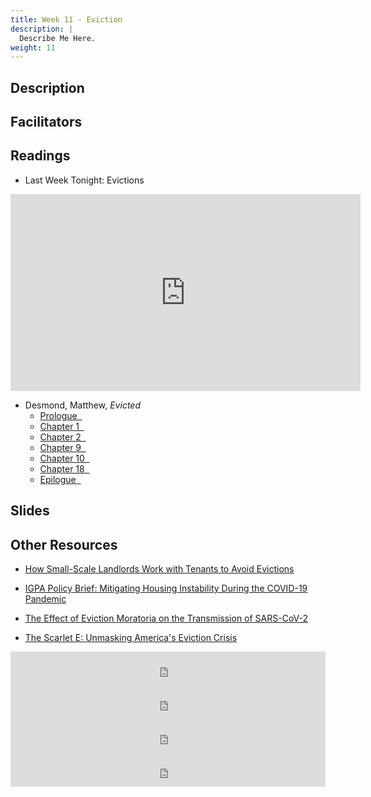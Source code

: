 ```yaml
---
title: Week 11 - Eviction
description: |
  Describe Me Here.
weight: 11
---
```

## Description
## Facilitators
## Readings

* Last Week Tonight: Evictions

<iframe width="560" height="315" src="https://www.youtube-nocookie.com/embed/R652nwUcJRA" title="YouTube video player" frameborder="0" allow="accelerometer; autoplay; clipboard-write; encrypted-media; gyroscope; picture-in-picture" allowfullscreen></iframe>

* Desmond, Matthew, *Evicted*
  - [Prologue &nbsp;<i class="fas fa-cloud-download-alt"></i>](https://uofi.box.com/s/36w3u75x0kjfi2zpyt7gwlkscu2z136u)
  - [Chapter 1 &nbsp;<i class="fas fa-cloud-download-alt"></i>](https://uofi.box.com/s/p5l0kjxw6n2a6lv083y42fnfev1mjqxr)
  - [Chapter 2 &nbsp;<i class="fas fa-cloud-download-alt"></i>](https://uofi.box.com/s/v4ip1ulkvvgq8rvw0jynz65jl9bbzzvk)
  - [Chapter 9 &nbsp;<i class="fas fa-cloud-download-alt"></i>](https://uofi.box.com/s/oofv89xa2ech8biccoz532jwegehfqsv)
  - [Chapter 10 &nbsp;<i class="fas fa-cloud-download-alt"></i>](https://uofi.box.com/s/27nu476rx4a6a3n07ocmpki9jk4o5hlu)
  - [Chapter 18 &nbsp;<i class="fas fa-cloud-download-alt"></i>](https://uofi.box.com/s/usc3vi34f44h0767r9c8emygiqf9h0u3)
  - [Epilogue &nbsp;<i class="fas fa-cloud-download-alt"></i>](https://uofi.box.com/s/4j4zpeohdvabnnhehxcrvcv202td4e4w)
  
## Slides
## Other Resources

* [How Small-Scale Landlords Work with Tenants to Avoid Evictions](https://housingmatters.urban.org/research-summary/how-small-scale-landlords-work-tenants-avoid-evictions)

* [IGPA Policy Brief: Mitigating Housing Instability During the COVID-19 Pandemic](https://igpa.uillinois.edu/sites/igpa.uillinois.edu/files/reports/PolicySpotlight_HousingInstability.pdf)

* [The Effect of Eviction Moratoria on the Transmission of SARS-CoV-2](https://www.nature.com/articles/s41467-021-22521-5)

* [The Scarlet E: Unmasking America's Eviction Crisis](https://www.wnycstudios.org/podcasts/otm/scarlet-e-unmasking-americas-eviction-crisis)

<iframe frameborder="0" src="https://www.wnyc.org/widgets/ondemand_player/otm/#file=/audio/json/940992/&amp;share=1" width="100%" height="54"></iframe>

<iframe frameborder="0" src="https://www.wnyc.org/widgets/ondemand_player/otm/#file=/audio/json/943211/&amp;share=1" width="100%" height="54"></iframe>

<iframe frameborder="0" src="https://www.wnyc.org/widgets/ondemand_player/otm/#file=/audio/json/944683/&amp;share=1" width="100%" height="54"></iframe>

<iframe frameborder="0" src="https://www.wnyc.org/widgets/ondemand_player/otm/#file=/audio/json/945073/&amp;share=1" width="100%" height="54"></iframe>